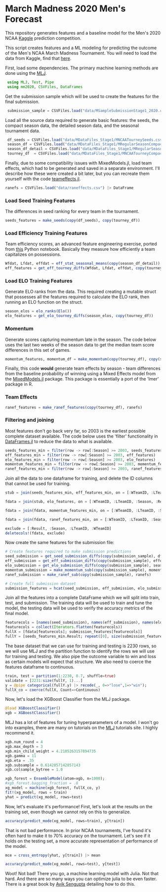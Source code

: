  # March Madness 2020 Men's Forecast

This repository generates features and a baseline model for the Men's 2020 NCAA [Kaggle](https://www.kaggle.com/c/google-cloud-ncaa-march-madness-2020-division-1-mens-tournament) prediction competition.

This script creates features and a ML modeling for predicting the outcome of the Men's NCAA March Madness Tournament. You will need to load the data from Kaggle, find that [here](https://www.kaggle.com/c/march-madness-analytics-2020).

First, load some dependencies. The primary machine learning methods are done using the [MLJ](https://github.com/alan-turing-institute/MLJ.jl).

```julia
 using MLJ, Test, Pipe
 using mm2020, CSVFiles, DataFrames
```

 Get the submission sample which will be used to create the features for the final submission.

```julia
 submission_sample = CSVFiles.load("data/MSampleSubmissionStage1_2020.csv") |> DataFrame
```

Load all the source data required to generate basic features: the seeds, the compact season data, the detailed season data, and the seasonal tournament data.

```julia
 df_seeds = CSVFiles.load("data/MDataFiles_Stage1/MNCAATourneySeeds.csv") |> DataFrame
 season_df = CSVFiles.load("data/MDataFiles_Stage1/MRegularSeasonCompactResults.csv") |> DataFrame
 season_df_detail = CSVFiles.load("data/MDataFiles_Stage1/MRegularSeasonDetailedResults.csv") |> DataFrame
 tourney_df  = CSVFiles.load("data/MDataFiles_Stage1/MNCAATourneyCompactResults.csv") |> DataFrame
```

Finally, due to some compatibility issues with MixedModels.jl, load team effects, which had to be generated and saved in a separate environment. I'll describe how these were created a bit later, but you can recreate them yourself with the code [teameffects.jl](https://github.com/stefanjwojcik/mm2020/blob/master/src/teameffects.jl).

 ```julia
 ranefs = CSVFiles.load("data/raneffects.csv") |> DataFrame
```

### Load Seed Training Features

The differences in seed ranking for every team in the tournament.

```julia
seeds_features = make_seeds(copy(df_seeds), copy(tourney_df))
```

### Load Efficiency Training Features

Team efficiency scores, an advanced feature engineering exercise, ported from [this](https://www.kaggle.com/lnatml/feature-engineering-with-advanced-stats) Python notebook. Basically they measure how efficiently a team capitalizes on possessions.

```julia
Wfdat, Lfdat, effdat = eff_stat_seasonal_means(copy(season_df_detail))
eff_features = get_eff_tourney_diffs(Wfdat, Lfdat, effdat, copy(tourney_df))
```

### Load ELO Training Features

Generate ELO ranks from the data. This required creating a mutable struct that possesses all the features required to calculate the ELO rank, then running an ELO function on the struct.

```julia
season_elos = elo_ranks(Elo())
elo_features = get_elo_tourney_diffs(season_elos, copy(tourney_df))
```

### Momentum

Generate scores capturing momentum late in the season. The code below uses the last two weeks of the season data to get the median team score differences in this set of games.

```julia
momentum_features, momentum_df = make_momentum(copy(tourney_df), copy(season_df))
```

Finally, this code **would** generate team effects by season - team differences from the baseline probability of winning using a Mixed Effects model from the [MixedModels.jl](https://github.com/JuliaStats/MixedModels.jl) package. This package is essentially a port of the 'lmer' package in R.

### Team Effects
```julia
ranef_features = make_ranef_features(copy(tourney_df), ranefs)
```

### Filtering and joining

Most features don't go back very far, so 2003 is the earliest possible complete dataset available. The code below uses the 'filter' functionality in [DataFrames.jl](https://github.com/JuliaData/DataFrames.jl) to reduce the data to what is available.

```julia
seeds_features_min = filter(row -> row[:Season] >= 2003, seeds_features)
eff_features_min = filter(row -> row[:Season] >= 2003, eff_features)
elo_features_min = filter(row -> row[:Season] >= 2003, elo_features)
momentum_features_min = filter(row -> row[:Season] >= 2003, momentum_features)
ranef_features_min = filter(row -> row[:Season] >= 2003, ranef_features)
```

Join all the data to one dataframe for training, and delete the ID columns that cannot be used for training.

```julia
stub = join(seeds_features_min, eff_features_min, on = [:WTeamID, :LTeamID, :Season, :Result], kind = :left);

fdata = join(stub, elo_features, on = [:WTeamID, :LTeamID, :Season, :Result], kind = :left);

fdata = join(fdata, momentum_features_min, on = [:WTeamID, :LTeamID, :Season, :Result], kind = :left);

fdata = join(fdata, ranef_features_min, on = [:WTeamID, :LTeamID, :Season, :Result], kind = :left);

exclude = [:Result, :Season, :LTeamID, :WTeamID]
deletecols!(fdata, exclude)
```

Now create the same features for the submission file:

```julia
# Create features required to make submission predictions
seed_submission = get_seed_submission_diffs(copy(submission_sample), df_seeds)
eff_submission = get_eff_submission_diffs(copy(submission_sample), effdat) #see above
elo_submission = get_elo_submission_diffs(copy(submission_sample), season_elos)
momentum_submission = make_momentum_sub(copy(submission_sample), momentum_df)
ranef_submission = make_ranef_sub(copy(submission_sample), ranefs)

# Create full submission dataset
submission_features = hcat(seed_submission, eff_submission, elo_submission, momentum_submission, ranef_submission)

```

 Join all the features into a complete DataFrame which we will split into train, test, and submission. The training data will be used to train and tune the model, the testing data will be used to verify the accuracy metrics of the final model.

```julia
featurecols = [names(seed_submission), names(eff_submission), names(elo_submission), names(momentum_submission), names(ranef_submission)]
featurecols = collect(Iterators.flatten(featurecols))
fullX = [fdata[featurecols]; submission_features[featurecols]]
fullY = [seeds_features_min.Result; repeat([0], size(submission_features, 1))]
```

The base dataset that we can use for training and testing is 2230 rows, so we will use MLJ and the partition function to identify the rows we will use for training and testing. We also pipe the outcome variable to win and loss as certain models will expect that structure. We also need to coerce the features dataframe to continuous.

```julia
train, test = partition(1:2230, 0.7, shuffle=true)
validate = [2231:size(fullY, 1)...]
y = @pipe categorical(fullY.y) |> recode(_, 0=>"lose",1=>"win");
fullX_co = coerce(fullX, Count=>Continuous)
```

Now, let's load the XGBoost Classifier from the MLJ package.

```julia
@load XGBoostClassifier()
xgb = XGBoostClassifier()
```

MLJ has a lot of features for tuning hyperparameters of a model. I won't go into examples, there are many on tutorials on the [MLJ](https://alan-turing-institute.github.io/MLJTutorials/) tutorials site. I highly recommend it.

```julia
xgb.num_round = 4
xgb.max_depth = 3
xgb.min_child_weight = 4.2105263157894735
xgb.gamma = 11
xgb.eta = .35
xgb.subsample = 0.6142857142857143
xgb.colsample_bytree = 1.0
```

```julia
xgb_forest = EnsembleModel(atom=xgb, n=1000);
#xgb_forest.bagging_fraction = .8
xg_model = machine(xgb_forest, fullX_co, y)
fit!(xg_model, rows = train)
yhat = predict(xg_model, rows=test)
```

Now, let's evaluate it's performance! First, let's look at the results on the training set, even though we cannot rely on this to generalize.

```julia
accuracy(predict_mode(xg_model, rows=train), y[train])
```

That is not bad performance. In prior NCAA tournaments, I've found it's often hard to make it to 70% accuracy on the tournament. Let's see if it holds on the testing set, a more accurate representation of performance of the model.

```julia
mce = cross_entropy(yhat, y[train]) |> mean

accuracy(predict_mode(xg_model, rows=test), y[test])
```

Woot! Not bad! There you go, a machine learning model with Julia. Not that hard. And there are so many ways you can optimize julia to be even faster. There is a great book by [Avik Sengupta](https://www.amazon.com/Julia-High-performance-Avik-Sengupta/dp/1785880918#ace-g0160871354) detailing how to do this.
